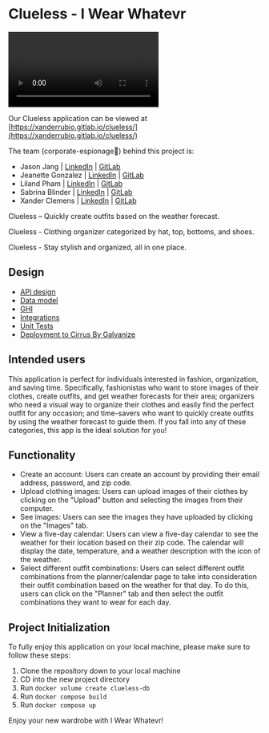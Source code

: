# Clueless - I Wear Whatevr

![Clueless](/uploads/4cf976194d05e16899e2baf3389de0ae/Clueless.mp4)

Our Clueless application can be viewed at [https://xanderrubio.gitlab.io/clueless/](https://xanderrubio.gitlab.io/clueless/)

The team (corporate-espionage👀) behind this project is:

- Jason Jang | [LinkedIn](https://www.linkedin.com/in/chiyoung-jang) | [GitLab](https://gitlab.com/JasonJJ98)
- Jeanette Gonzalez | [LinkedIn](https://www.linkedin.com/in/jeanetteglz) | [GitLab](https://gitlab.com/JeanetteGz)
- Liland Pham | [LinkedIn](https://www.linkedin.com/in/lilandpham) | [GitLab](https://gitlab.com/phamliland)
- Sabrina Blinder | [LinkedIn](https://www.linkedin.com/in/sabrina-blinder-959575260) | [GitLab](https://gitlab.com/sabrinablinder)
- Xander Clemens | [LinkedIn](https://www.linkedin.com/in/alexanderclemens/) | [GitLab](https://gitlab.com/XanderRubio)

Clueless – Quickly create outfits based on the weather forecast.

Clueless - Clothing organizer categorized by hat, top, bottoms, and shoes.

Clueless - Stay stylish and organized, all in one place.

## Design

- [API design](docs/endpoints.md)
- [Data model](docs/data-model.md)
- [GHI](docs/wireframe.md)
- [Integrations](docs/integrations.md)
- [Unit Tests](docs/unit-tests.md)
- [Deployment to Cirrus By Galvanize](docs/deployment.md)


## Intended users

This application is perfect for individuals interested in fashion, organization, and saving time. Specifically, fashionistas who want to store images of their clothes, create outfits, and get weather forecasts for their area; organizers who need a visual way to organize their clothes and easily find the perfect outfit for any occasion; and time-savers who want to quickly create outfits by using the weather forecast to guide them. If you fall into any of these categories, this app is the ideal solution for you!

## Functionality

- Create an account: Users can create an account by providing their email address, password, and zip code.
- Upload clothing images: Users can upload images of their clothes by clicking on the "Upload" button and selecting the images from their computer.
- See images: Users can see the images they have uploaded by clicking on the "Images" tab.
- View a five-day calendar: Users can view a five-day calendar to see the weather for their location based on their zip code. The calendar will display the date, temperature, and a weather description with the icon of the weather.
- Select different outfit combinations: Users can select different outfit combinations from the planner/calendar page to take into consideration their outfit combination based on the weather for that day. To do this, users can click on the "Planner" tab and then select the outfit combinations they want to wear for each day.


## Project Initialization

To fully enjoy this application on your local machine, please make sure to follow these steps:

1. Clone the repository down to your local machine
2. CD into the new project directory
3. Run `docker volume create clueless-db`
4. Run `docker compose build`
5. Run `docker compose up`

Enjoy your new wardrobe with I Wear Whatevr!
